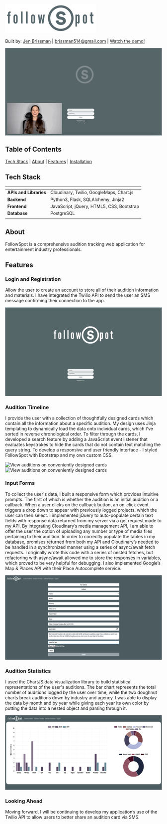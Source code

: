 ![followSpot](static/img/SmallLogo.png "followSpot")

Built by: [Jen Brissman](https://www.linkedin.com/in/jenbrissman/) | [brissman514@gmail.com](mailto:brissman514@gmail.com?subject=[GitHub]%20FollowSpot) | [Watch the demo!](https://www.youtube.com/watch?v=AkxajodTJZs&t=23s)

![DemoGIF](static/img/Demo.GIF "DemoGIF")

Table of Contents
------
[Tech Stack](#tech-stack) | [About](#about) | [Features](#features) | [Installation](#installation)

Tech Stack
------
| <!-- -->    | <!-- -->    |
|:-------------|:-------------|
| **APIs and Libraries**  | Cloudinary, Twilio, GoogleMaps, Chart.js |
| **Backend**             | Python3, Flask, SQLAlchemy, Jinja2 |
| **Frontend**            | JavaScript, jQuery, HTML5, CSS, Bootstrap |
| **Database**            | PostgreSQL |
| <!-- -->    | <!-- -->    |

About
------

FollowSpot is a comprehensive audition tracking web application for entertainment industry professionals.

Features
------
### Login and Registration
Allow the user to create an account to store all of their audition information and materials. I have integrated the Twilio API to send the user an SMS message confirming their connection to the app.

![Home/Login](static/img/Home.png)

### Audition Timeline
I provide the user with a collection of thoughtfully designed cards which contain all the information about a specific audition. My design uses Jinja templating to dynamically load the data onto individual cards, which I've sorted in reverse chronological order. To filter through the cards, I developed a search feature by adding a JavaScript event listener that evaluates keystrokes to hide the cards that do not contain text matching the query string. To develop a responsive and user friendly interface - I styled FollowSpot with Bootstrap and my own custom CSS.

![View auditions on conveniently designed cards](static/img/AuditionTimeline.GIF)
![View auditions on conveniently designed cards](static/img/Search.GIF)

### Input Forms
To collect the user's data, I built a responsive form which provides intuitive prompts. The first of which is whether the audition is an initial audition or a callback. When a user clicks on the callback button, an on-click event triggers a drop down to appear with previously logged projects, which the user can then select. I implemented jQuery to auto-populate certain text fields with response data returned from my server via a get request made to my API. By integrating Cloudinary’s media management API, I am able to offer the user the option of uploading any number or type of media files pertaining to their audition. In order to correctly populate the tables in my database, promises returned from both my API and Cloudinary’s needed to be handled in a synchronized manner using a series of async/await fetch requests. I originally wrote this code with a series of nested fetches, but refactoring with async/await allowed me to store the responses in variables, which proved to be very helpful for debugging. I also implemented Google’s Map & Places API with their Place Autocomplete service.

![Log and track all of your audition information](static/img/Input.png)

### Audition Statistics
I used the ChartJS data visualization library to build statistical representations of the user's auditions. The bar chart represents the total number of auditions logged by the user over time, while the two doughnut charts break auditions down by industry and agency. I was able to display the data by month and by year while giving each year its own color by putting the data into a nested object and parsing through it.

![View your audition statistics conveniently and dynamically displayed](static/img/Charts.png)

### Looking Ahead
Moving forward, I will be continuing to develop my application’s use of the Twilio API to allow users to better share an audition card via SMS.
